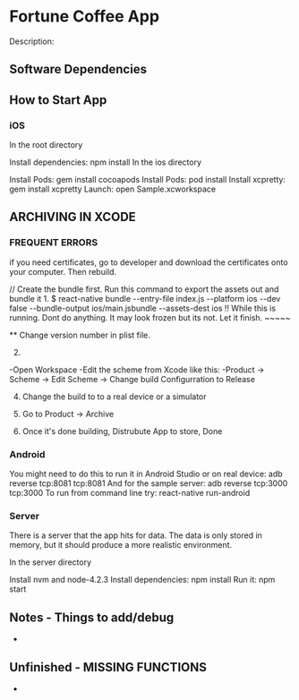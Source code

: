 # Fortune Coffee App

Description: 

## Software Dependencies




## How to Start App

### iOS
In the root directory

Install dependencies: npm install
In the ios directory

Install Pods: gem install cocoapods
Install Pods: pod install
Install xcpretty: gem install xcpretty
Launch: open Sample.xcworkspace

## ARCHIVING IN XCODE

### FREQUENT ERRORS
 if you need certificates, go to developer and download the certificates onto your computer. Then rebuild.

// Create the bundle first. Run this command to export the assets out and bundle it
1.
$ react-native bundle --entry-file index.js --platform ios --dev false --bundle-output ios/main.jsbundle --assets-dest ios
!! While this is running. Dont do anything. It may look frozen but its not. Let it finish.  ~~~~~


** Change version number in plist file.

2. 
-Open Workspace
-Edit the scheme from Xcode like this:
-Product -> Scheme -> Edit Scheme -> Change build Configurration to Release


4. Change the build to to a real device or a simulator

5. Go to Product -> Archive

6. Once it's done building, Distrubute App to store, Done


### Android

You might need to do this to run it in Android Studio or on real device: adb reverse tcp:8081 tcp:8081
And for the sample server: adb reverse tcp:3000 tcp:3000
To run from command line try: react-native run-android

### Server

There is a server that the app hits for data. The data is only stored in memory, but it should produce a more realistic environment.

In the server directory

Install nvm and node-4.2.3
Install dependencies: npm install
Run it: npm start

## Notes - Things to add/debug
- 
    
## Unfinished - MISSING FUNCTIONS
- 
